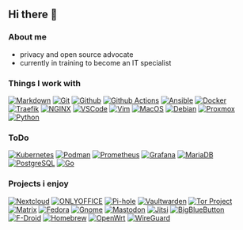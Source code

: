 ## Hi there 👋

### About me
* privacy and open source advocate
* currently in training to become an IT specialist

### Things I work with

[![Markdown](https://img.shields.io/badge/-Markdown-000000?style=flat\&logo=Markdown)](https://www.markdownguide.org)
[![Git](https://img.shields.io/badge/-Git-F05032?style=flat\&logo=Git\&logoColor=white)](https://git-scm.com)
[![Github](https://img.shields.io/badge/-Github-181717?style=flat\&logo=Github)](https://github.com)
[![Github Actions](https://img.shields.io/badge/-Github_Actions-2088FF?style=flat\&logo=Github-Actions\&logoColor=white)](https://github.com/actions)
[![Ansible](https://img.shields.io/badge/-Ansible-EE0000?style=flat\&logo=Ansible)](https://www.ansible.com)
[![Docker](https://img.shields.io/badge/-Docker-2496ED?style=flat\&logo=docker\&logoColor=white)](https://www.docker.com)
[![Traefik](https://img.shields.io/badge/-Traefik-333333?style=flat\&logo=Traefik)](https://traefik.io/traefik/)
[![NGINX](https://img.shields.io/badge/-NGINX-009639?style=flat\&logo=NGINX)](https://www.nginx.com)
[![VSCode](https://img.shields.io/badge/-VSCode-007ACC?style=flat\&logo=visual-studio-code\&logoColor=white)](https://code.visualstudio.com)
[![Vim](https://img.shields.io/badge/-Vim-019733?style=flat\&logo=Vim\&logoColor=white)](https://www.vim.org)
[![MacOS](https://img.shields.io/badge/-MacOS-000000?style=flat\&logo=Apple)](https://www.apple.com/de/macos/monterey/)
[![Debian](https://img.shields.io/badge/-Debian-A81D33?style=flat\&logo=Debian)](https://www.debian.org)
[![Proxmox](https://img.shields.io/badge/-Proxmox-E57000?style=flat\&logo=Proxmox\&logoColor=white)](https://www.proxmox.com/en/)
[![Python](https://img.shields.io/badge/-Python-3776AB?style=flat\&logo=Python\&logoColor=white)](https://www.python.org)


### ToDo

[![Kubernetes](https://img.shields.io/badge/-Kubernetes-326CE5?style=flat\&logo=Kubernetes\&logoColor=white)](https://kubernetes.io)
[![Podman](https://img.shields.io/badge/-Podman-892CA0?style=flat\&logo=Podman\&logoColor=white)](https://podman.io)
[![Prometheus](https://img.shields.io/badge/-Prometheus-E6522C?style=flat\&logo=Prometheus\&logoColor=white)](https://prometheus.io)
[![Grafana](https://img.shields.io/badge/-Grafana-F46800?style=flat\&logo=Grafana\&logoColor=white)](https://grafana.com)
[![MariaDB](https://img.shields.io/badge/-MariaDB-003545?style=flat\&logo=MariaDB\&logoColor=white)](https://mariadb.org)
[![PostgreSQL](https://img.shields.io/badge/-PostgreSQL-4169E1?style=flat\&logo=PostgreSQL\&logoColor=white)](https://www.postgresql.org)
[![Go](https://img.shields.io/badge/-Go-00ADD8?style=flat\&logo=Go\&logoColor=white)](https://go.dev)

### Projects i enjoy

[![Nextcloud](https://img.shields.io/badge/-Nextcloud-0082C9?style=flat\&logo=Nextcloud)](https://nextcloud.com)
[![ONLYOFFICE](https://img.shields.io/badge/-ONLYOFFICE-444444?style=flat\&logo=onlyoffice\&logoColor=white)](https://www.onlyoffice.com)
[![Pi-hole](https://img.shields.io/badge/-Pi--hole-96060C?style=flat\&logo=Pi-hole)](https://pi-hole.net)
[![Vaultwarden](https://img.shields.io/badge/-Vaultwarden-175DDC?style=flat\&logo=Bitwarden)](https://github.com/dani-garcia/vaultwarden)
[![Tor Project](https://img.shields.io/badge/-Tor_Project-7E4798?style=flat\&logo=tor-project)](https://www.torproject.org)
[![Matrix](https://img.shields.io/badge/-Matrix-000000?style=flat\&logo=Matrix\&logoColor=white)](https://matrix.org)
[![Fedora](https://img.shields.io/badge/-Fedora-51A2DA?style=flat\&logo=Fedora\&logoColor=white)](https://getfedora.org)
[![Gnome](https://img.shields.io/badge/-Gnome-4A86CF?style=flat\&logo=Gnome\&logoColor=white)](https://www.gnome.org)
[![Mastodon](https://img.shields.io/badge/-Mastodon-3088D4?style=flat\&logo=Mastodon\&logoColor=white)](https://joinmastodon.org)
[![Jitsi](https://img.shields.io/badge/-Jitsi-97979A?style=flat\&logo=Jitsi\&logoColor=white)](https://jitsi.org)
[![BigBlueButton](https://img.shields.io/badge/-BigBlueButton-283274?style=flat\&logo=BigBlueButton\&logoColor=white)](https://bigbluebutton.org)
[![F-Droid](https://img.shields.io/badge/-F--Droid-1976D2?style=flat\&logo=F-Droid\&logoColor=white)](https://f-droid.org/en/)
[![Homebrew](https://img.shields.io/badge/-Homebrew-FBB040?style=flat\&logo=Homebrew\&logoColor=white)](https://brew.sh)
[![OpenWrt](https://img.shields.io/badge/-OpenWrt-00B5E2?style=flat\&logo=OpenWrt\&logoColor=white)](https://openwrt.org)
[![WireGuard](https://img.shields.io/badge/-WireGuard-88171A?style=flat\&logo=WireGuard\&logoColor=white)](https://www.wireguard.com)

